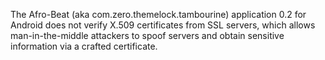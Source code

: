 The Afro-Beat (aka com.zero.themelock.tambourine) application 0.2 for Android does not verify X.509 certificates from SSL servers, which allows man-in-the-middle attackers to spoof servers and obtain sensitive information via a crafted certificate.